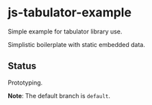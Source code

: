 # js-tabulator-example
Simple example for tabulator library use.

Simplistic boilerplate with static embedded data.

## Status
Prototyping.

**Note**: The default branch is `default`.
